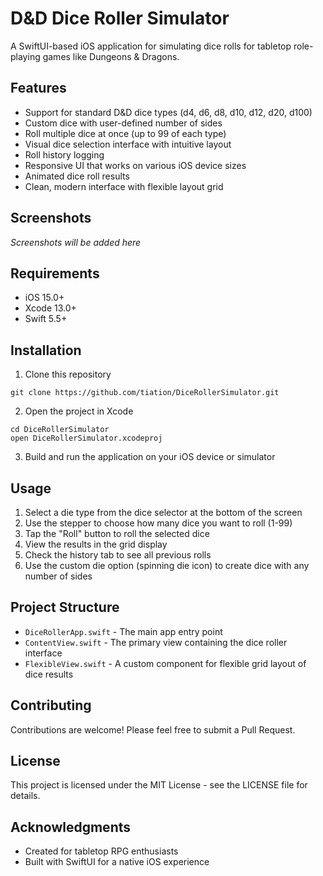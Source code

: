 # D&D Dice Roller Simulator

A SwiftUI-based iOS application for simulating dice rolls for tabletop role-playing games like Dungeons & Dragons.

## Features

- Support for standard D&D dice types (d4, d6, d8, d10, d12, d20, d100)
- Custom dice with user-defined number of sides
- Roll multiple dice at once (up to 99 of each type)
- Visual dice selection interface with intuitive layout
- Roll history logging
- Responsive UI that works on various iOS device sizes
- Animated dice roll results
- Clean, modern interface with flexible layout grid

## Screenshots

*Screenshots will be added here*

## Requirements

- iOS 15.0+
- Xcode 13.0+
- Swift 5.5+

## Installation

1. Clone this repository
```
git clone https://github.com/tiation/DiceRollerSimulator.git
```

2. Open the project in Xcode
```
cd DiceRollerSimulator
open DiceRollerSimulator.xcodeproj
```

3. Build and run the application on your iOS device or simulator

## Usage

1. Select a die type from the dice selector at the bottom of the screen
2. Use the stepper to choose how many dice you want to roll (1-99)
3. Tap the "Roll" button to roll the selected dice
4. View the results in the grid display
5. Check the history tab to see all previous rolls
6. Use the custom die option (spinning die icon) to create dice with any number of sides

## Project Structure

- `DiceRollerApp.swift` - The main app entry point
- `ContentView.swift` - The primary view containing the dice roller interface
- `FlexibleView.swift` - A custom component for flexible grid layout of dice results

## Contributing

Contributions are welcome! Please feel free to submit a Pull Request.

## License

This project is licensed under the MIT License - see the LICENSE file for details.

## Acknowledgments

- Created for tabletop RPG enthusiasts
- Built with SwiftUI for a native iOS experience
